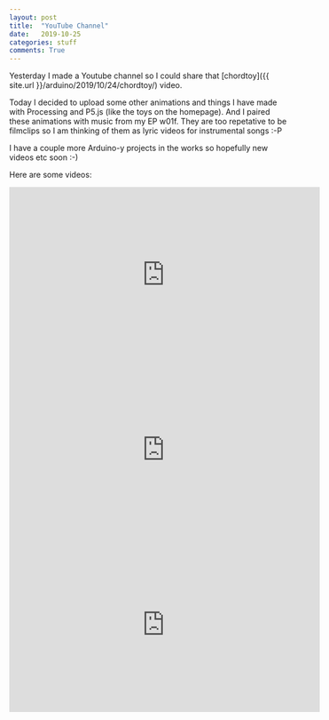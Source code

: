 ```yaml
---
layout: post
title:  "YouTube Channel"
date:   2019-10-25
categories: stuff
comments: True
---
```

Yesterday I made a Youtube channel so I could share that [chordtoy]({{ site.url }}/arduino/2019/10/24/chordtoy/) video. 

Today I decided to upload some other animations and things I have made with Processing and P5.js (like the toys on the homepage). And I paired these animations with music from my EP w01f. They are too repetative to be filmclips so I am thinking of them as lyric videos for instrumental songs :-P

I have a couple more Arduino-y projects in the works so hopefully new videos etc soon :-)

Here are some videos:

<iframe width="560" height="315" src="https://www.youtube.com/embed/WGlHGq58NxI" frameborder="0" allow="accelerometer; autoplay; encrypted-media; gyroscope; picture-in-picture" allowfullscreen></iframe>

<iframe width="560" height="315" src="https://www.youtube.com/embed/BZjKzoynDBo" frameborder="0" allow="accelerometer; autoplay; encrypted-media; gyroscope; picture-in-picture" allowfullscreen></iframe>

<iframe width="560" height="315" src="https://www.youtube.com/embed/MIexWtz-ReM" frameborder="0" allow="accelerometer; autoplay; encrypted-media; gyroscope; picture-in-picture" allowfullscreen></iframe>
